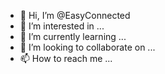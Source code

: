 - 👋 Hi, I’m @EasyConnected
- 👀 I’m interested in ...
- 🌱 I’m currently learning ...
- 💞️ I’m looking to collaborate on ...
- 📫 How to reach me ...

<!---
EasyConnected/EasyConnected is a ✨ special ✨ repository because its `README.md` (this file) appears on your GitHub profile.
You can click the Preview link to take a look at your changes.
--->
